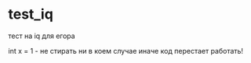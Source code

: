 # test_iq
тест на iq для егора

int x = 1 - не стирать ни в коем случае иначе код перестает работать!
